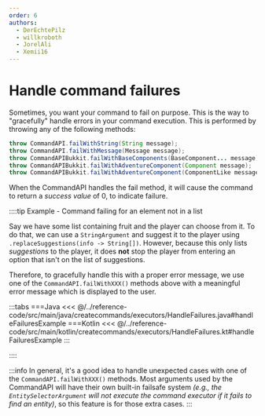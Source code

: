 ```yaml
---
order: 6
authors:
  - DerEchtePilz
  - willkroboth
  - JorelAli
  - Xemii16
---
```


# Handle command failures

Sometimes, you want your command to fail on purpose. This is the way to "gracefully" handle errors in your command execution. This is performed by throwing any of the following methods:

```java
throw CommandAPI.failWithString(String message);
throw CommandAPI.failWithMessage(Message message);
throw CommandAPIBukkit.failWithBaseComponents(BaseComponent... message);
throw CommandAPIBukkit.failWithAdventureComponent(Component message);
throw CommandAPIBukkit.failWithAdventureComponent(ComponentLike message);
```

When the CommandAPI handles the fail method, it will cause the command to return a _success value_ of 0, to indicate failure.

::::tip Example - Command failing for an element not in a list

Say we have some list containing fruit and the player can choose from it. To do that, we can use a `StringArgument` and suggest it to the player using `.replaceSuggestions(info -> String[])`. However, because this only lists _suggestions_ to the player, it does **not** stop the player from entering an option that isn't on the list of suggestions.

Therefore, to gracefully handle this with a proper error message, we use one of the `CommandAPI.failWithXXX()` methods above with a meaningful error message which is displayed to the user.

:::tabs
===Java
<<< @/../reference-code/src/main/java/createcommands/executors/HandleFailures.java#handleFailuresExample
===Kotlin
<<< @/../reference-code/src/main/kotlin/createcommands/executors/HandleFailures.kt#handleFailuresExample
:::

::::

:::info
In general, it's a good idea to handle unexpected cases with one of the `CommandAPI.failWithXXX()` methods.
Most arguments used by the CommandAPI will have their own built-in failsafe system _(e.g., the `EntitySelectorArgument` will not execute the command executor if it fails to find an entity)_, so this feature is for those extra cases.
:::